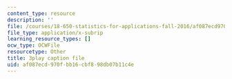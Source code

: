 ```yaml
---
content_type: resource
description: ''
file: /courses/18-650-statistics-for-applications-fall-2016/af087ecd970fbb16cbf898db07b11c4e_QXkOaifVfW4.srt
file_type: application/x-subrip
learning_resource_types: []
ocw_type: OCWFile
resourcetype: Other
title: 3play caption file
uid: af087ecd-970f-bb16-cbf8-98db07b11c4e
---
```

